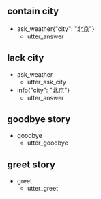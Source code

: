 ## contain city
* ask_weather{"city": "北京"}
  - utter_answer

## lack city
* ask_weather
  - utter_ask_city
* info{"city": "北京"}
  - utter_answer

## goodbye story
* goodbye
  - utter_goodbye

## greet story
* greet
  - utter_greet